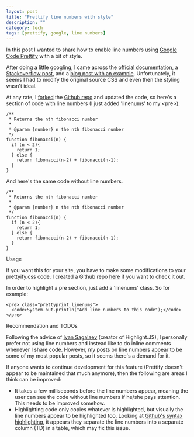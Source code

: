 ```yaml
---
layout: post
title: "Prettify line numbers with style"
description: ""
category: tech
tags: [prettify, google, line numbers]
---
```



In this post I wanted to share how to enable line numbers using [Google Code Prettify](https://code.google.com/p/google-code-prettify/)
with a bit of style.

After doing a little googling, I came across the [official documentation](https://code.google.com/p/google-code-prettify/wiki/GettingStarted), a [Stackoverflow post](http://stackoverflow.com/questions/8399547/how-to-add-line-numbers-to-all-lines-in-google-prettify), and a [blog post with
an example](http://mobifreaks.com/syntax-highlighting-with-google-prettify-adding-numbers/). Unfortunately, it seems
I had to modify the original source CSS and even then the styling wasn't ideal.

At any rate, I [forked](https://github.com/minhongrails/google-code-prettify) the [Github repo](https://github.com/tcollard/google-code-prettify) and updated the code, so here's a section of code with line numbers (I just added 'linenums' to my &lt;pre&gt;):

<pre class="prettyprint linenums">
<code class="ruby">/**
 * Returns the nth fibonacci number
 *
 * @param {number} n the nth fibonacci number
 */
function fibonacci(n) {
  if (n < 2){
    return 1;
  } else {
    return fibonacci(n-2) + fibonacci(n-1);
  }
}</code>
</pre>

And here's the same code without line numbers.

<pre class="prettyprint">
<code class="ruby">/**
 * Returns the nth fibonacci number
 *
 * @param {number} n the nth fibonacci number
 */
function fibonacci(n) {
  if (n < 2){
    return 1;
  } else {
    return fibonacci(n-2) + fibonacci(n-1);
  }
}</code>
</pre>

<div class="spotlight">Usage</div>

If you want this for your site, you have to make some modifications to your prettyify.css code. I created a Github
repo [here](https://github.com/minhongrails/google-code-prettify) if you want to check it out.

In order to highlight a pre section, just add a 'linenums' class. So for example:

<pre class="prettyprint"><code>&lt;pre&gt; class="prettyprint linenums"&gt;
  &lt;code&gt;System.out.println("Add line numbers to this code");&lt;/code&gt;
&lt;/pre&gt;</code>
</pre>

<div class="spotlight">Recommendation and TODOs</div>

Following the advice of [Ivan Sagalaev](http://highlightjs.readthedocs.org/en/latest/line-numbers.html) (creator of Highlight.JS), I personally prefer not using line numbers and instead like to
do inline comments whenever I share code. However, my posts on line numbers appear to be some of my most popular posts,
so it seems there's a demand for it.

If anyone wants to continue development for this feature (Prettify doesn't appear to be maintained that much anymore),
then the following are areas I think can be improved:

* It takes a few milliseconds before the line numbers appear, meaning the user can see the code without line numbers
if he/she pays attention. This needs to be improved somehow.
* Highlighting code only copies whatever is highlighted, but visually the line numbers appear to be highlighted too.
Looking at [Github's syntax highlighting](https://github.com/minhongrails/google-code-prettify/blob/master/src/prettify.css), it appears they separate the line numbers into a separate column (TD) in a table, which may
fix this issue.
